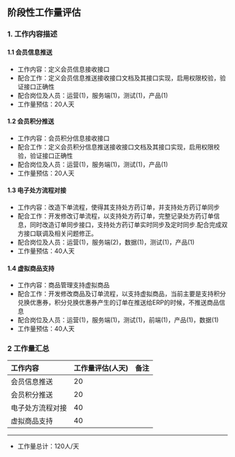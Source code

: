 ## 阶段性工作量评估
### 1. 工作内容描述
#### 1.1 会员信息推送
* 工作内容：定义会员信息接收接口
* 配合工作：定义会员信息推送接收接口文档及其接口实现，启用权限校验，验证接口正确性
* 配合岗位及人员：运营(1)，服务端(1)，测试(1)，产品(1)
* 工作量预估：20人天
#### 1.2 会员积分推送
* 工作内容：会员积分信息接收接口
* 配合工作：定义会员积分信息推送接收接口文档及其接口实现，启用权限校验，验证接口正确性
* 配合岗位及人员：运营(1)，服务端(1)，测试(1)，产品(1)
* 工作量预估：20人天
#### 1.3 电子处方流程对接
* 工作内容：改造下单流程，使得其支持处方药订单，并支持处方药订单同步
* 配合工作：开发修改订单流程，以支持处方药订单，完整记录处方药订单信息，同时改造订单同步接口，支持处方药订单实时同步及定时同步.配合完成双方接口联调及相关问题修正。
* 配合岗位及人员：运营(1)，服务端(2)，数据(1)，测试(1)，产品(1)
* 工作量预估：40人天
#### 1.4 虚拟商品支持
* 工作内容：商品管理支持虚拟商品
* 配合工作：开发修改商品及订单流程，以支持虚拟商品，当前主要是支持积分兑换优惠券，积分兑换优惠券产生的订单在推送给ERP的时候，不推送商品信息
* 配合岗位及人员：运营(1)，服务端(1)，测试(1)，前端(1)，产品(1)，数据(1)
* 工作量预估：40人天


### 2 工作量汇总
| 工作内容 | 工作量评估(人天) | 备注 |
| :---         |     :---      |     :--- |
| 会员信息推送   | 20    |     | 
| 会员积分推送   | 20    |     | 
| 电子处方流程对接   | 40    |     | 
| 虚拟商品支持   | 40    |     | 
--------------------- 
* 工作量总计：120人/天
